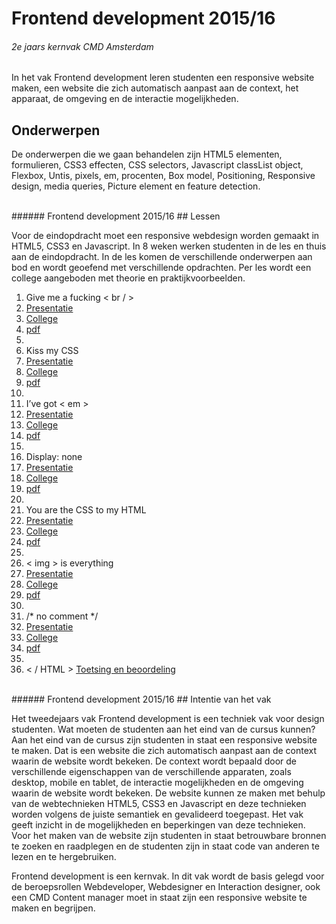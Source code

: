 
# Frontend development 2015/16
###### 2e jaars kernvak CMD Amsterdam
In het vak Frontend development leren studenten een responsive website maken, een website die zich automatisch aanpast aan de context, het apparaat, de omgeving en de interactie mogelijkheden.

## Onderwerpen
De onderwerpen die we gaan behandelen zijn HTML5 elementen, formulieren, 
CSS3 effecten, CSS selectors, 
Javascript classList object, 
Flexbox, 
Untis, pixels, em, procenten, 
Box model, Positioning, 
Responsive design, media queries, 
Picture element en feature detection.


<br>
###### Frontend development 2015/16
## Lessen

Voor de eindopdracht moet een responsive webdesign worden gemaakt in HTML5, CSS3 en Javascript. 
In 8 weken werken studenten in de les en thuis aan de eindopdracht. 
In de les komen de verschillende onderwerpen aan bod en wordt geoefend met verschillende opdrachten.
Per les wordt een college aangeboden met theorie en praktijkvoorbeelden.


1. Give me a fucking < br / > 
2. [Presentatie](/FED1/Presentaties/les1-gimme-a-fucking-br.html)
3. [College](/FED1/Colleges/les1-gimme-a-fucking-br/index.html)
4. [pdf](/FED1/Colleges/les1-gimme-a-fucking-br/Give-me-a-fucking-br.pdf)
5. 
2. Kiss my CSS 
3. [Presentatie](/FED1/Presentaties/les2-kiss-my-css.html) 
4. [College](/FED1/Colleges/les2-kiss-my-CSS/index.html) 
5. [pdf](/FED1/Colleges/les2-kiss-my-CSS/Kiss-my-css.pdf)
6. 
3. I’ve got < em > 
4. [Presentatie](/FED1/Presentaties/les3-i-ve-got-em.html) 
5. [College](/FED1/Colleges/les3-i-ve-got-em/index.html) 
6. [pdf](/FED1/Colleges/les3-i-ve-got-em/i-ve-got-em.pdf)
7. 
4. Display: none 
5. [Presentatie](/FED1/Presentaties/les4-display-none.html) 
6. [College](/FED1/Colleges/les4-display-none/index.html) 
7. [pdf](/FED1/Colleges/les4-display-none/display-none.pdf)
8. 
5. You are the CSS to my HTML 
6. [Presentatie](/FED1/Presentaties/les5-you-are-the-css-to-my-html.html) 
7. [College](/FED1/Colleges/les5-you-are-the-CSS-to-my-HTML/index.html) 
8. [pdf](/FED1/Colleges/les5-you-are-the-CSS-to-my-HTML/you-are-the-CSS-to-my-HTML.pdf)
9. 
6. < img > is everything 
7. [Presentatie](/FED1/Presentaties/les6-img-is-everything.html) 
8. [College](/FED1/Colleges/les6-img-is-everything/index.html) 
9. [pdf](/FED1/Colleges/les6-img-is-everything/img-is-everything.pdf)
10. 
7. /* no comment */ 
8. [Presentatie](/FED1/Presentaties/les7-no-comment.html) 
9. [College](/FED1/Colleges/les7-no-comment/index.html) 
10. [pdf](/FED1/Colleges/les7-no-comment/no-comment.pdf)
11. 
8. < / HTML > [Toetsing en beoordeling](#)


<br>
###### Frontend development 2015/16
## Intentie van het vak

Het tweedejaars vak Frontend development is een techniek vak voor design studenten. 
Wat moeten de studenten aan het eind van de cursus kunnen? 
Aan het eind van de cursus zijn studenten in staat een responsive website te maken. 
Dat is een website die zich automatisch aanpast aan de context waarin de website wordt bekeken. 
De context wordt bepaald door de verschillende eigenschappen van de verschillende apparaten, zoals desktop, mobile en tablet, de interactie mogelijkheden en de omgeving waarin de website wordt bekeken. 
De website kunnen ze maken met behulp van de webtechnieken HTML5, CSS3 en Javascript en deze technieken worden volgens de juiste semantiek en gevalideerd toegepast.  Het vak geeft inzicht in de mogelijkheden en beperkingen van deze technieken. Voor het maken van de website zijn studenten in staat betrouwbare bronnen te zoeken en raadplegen en de studenten zijn in staat code van anderen te lezen en te hergebruiken.

Frontend development is een kernvak. In dit vak wordt de basis gelegd voor de beroepsrollen Webdeveloper, Webdesigner en Interaction designer, ook een CMD Content manager moet in staat zijn een responsive website te maken en begrijpen.


